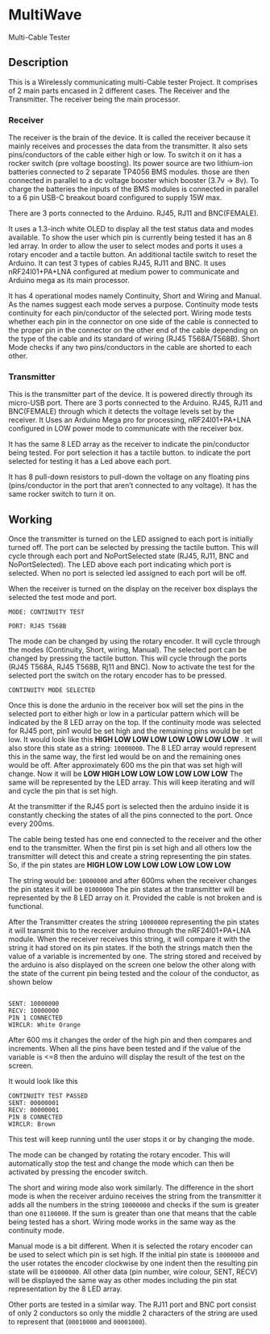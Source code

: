 # MultiWave
Multi-Cable Tester

## Description
This is a Wirelessly communicating multi-Cable tester Project.
It comprises of 2 main parts encased in 2 different cases. The Receiver and the Transmitter. The receiver being the main processor.
### Receiver
The receiver is the brain of the device. It is called the receiver because it mainly receives and processes the data from the transmitter.
It also sets pins/conductors of the cable either high or low.
To switch it on it has a rocker switch (pre voltage boosting).
Its power source are two lithium-ion batteries connected to 2 separate TP4056 BMS modules. those are then connected in parallel to a dc voltage booster which booster (3.7v → 8v). To charge the batteries the inputs of the BMS modules is connected in parallel to a 6 pin USB-C breakout board configured to supply 15W max. 

There are 3 ports connected to the Arduino. RJ45, RJ11 and BNC(FEMALE).  

It uses a 1.3-inch white OLED to display all the test status data and modes available.
To show the user which pin is currently being tested it has an 8 led array.
In order to allow the user to select modes and ports it uses a rotary encoder and a tactile button. An additional tactile switch to reset the Arduino.
It can test 3 types of cables RJ45, RJ11 and BNC. It uses nRF24l01+PA+LNA configured at medium power to communicate and Arduino mega as its main processor. 

It has 4 operational modes namely Continuity, Short and Wiring and Manual. As the names suggest each mode serves a purpose. Continuity mode tests continuity for each pin/conductor of the selected port.
Wiring mode tests whether each pin in the connector on one side of the cable is connected to the proper pin in the connector on the other end of the cable depending on the type of the cable and its standard of wiring (RJ45 T568A/T568B). Short Mode checks if any two pins/conductors in the cable are shorted to each other.

### Transmitter
This is the transmitter part of the device. It is powered directly through its micro-USB port.
There are 3 ports connected to the Arduino. RJ45, RJ11 and BNC(FEMALE) through which it detects the voltage levels set by the receiver. It Uses an Arduino Mega pro for processing, nRF24l01+PA+LNA configured in LOW power mode to communicate with the receiver box. 

It has the same 8 LED array as the receiver to indicate the pin/conductor being tested. For port selection it has a tactile button. to indicate the port selected for testing it has a Led above each port.

It has 8 pull-down resistors to pull-down the voltage on any floating pins (pins/conductor in the port that aren’t connected to any voltage). It has the same rocker switch to turn it on.

## Working

Once the transmitter is turned on the LED assigned to each port is initially turned off. The port can be selected by pressing the tactile button. This will cycle through each port and NoPortSelected state (RJ45, RJ11, BNC and NoPortSelected). The LED above each port indicating which port is selected. When no port is selected led assigned to each port will be off. 

When the receiver is turned on the display on the receiver box displays the selected the test mode and port. 

```
MODE: CONTINUITY TEST

PORT: RJ45 T568B

``` 

The mode can be changed by using the rotary encoder. It will cycle through the modes (Continuity, Short, wiring, Manual). The selected port can be changed by pressing the tactile button. This will cycle through the ports (RJ45 T568A, RJ45 T568B, Rj11 and BNC).
Now to activate the test for the selected port the switch on the rotary encoder has to be pressed.

```
CONTINUITY MODE SELECTED

``` 
Once this is done the ardunio in the receiver box will set the pins in the selected port to either high or low in a particular pattern which will be indicated by the 8 LED array on the top. 
If the continuity mode was selected for RJ45 port, pin1 would be set high and the remaining pins would be set low. It would look like this **HIGH LOW LOW LOW LOW LOW LOW LOW** . It will also store this state as a string: `10000000`.
The 8 LED array would represent this in the same way, the first led would be on and the remaining ones would be off. After approximately 600 ms the pin that was set high will change. Now it will be **LOW HIGH LOW LOW LOW LOW LOW LOW** The same will be represented by the LED array.
This will keep iterating and will and cycle the pin that is set high.

At the transmitter if the RJ45 port is selected then the arduino inside it is constantly checking the states of all the pins connected to the port. Once every 200ms.

The cable being tested has one end connected to the receiver and the other end to the transmitter. When the first pin is set high and all others low the transmitter will detect this and create a string representing the pin states. So, if the pin states are **HIGH LOW LOW LOW LOW LOW LOW LOW** 

The string would be: `10000000` and after 600ms when the receiver changes the pin states it will be `01000000` The pin states at the transmitter will be represented by the 8 LED array on it. Provided the cable is not broken and is functional.

After the Transmitter creates the string `10000000` representing the pin states it will transmit this to the receiver arduino through the nRF24l01+PA+LNA module. When the receiver receives this string, it will compare it with the string it had stored on its pin states. 
If the both the strings match then the value of a variable is incremented by one. The string stored and received by the arduino is also displayed on the screen one below the other along with the state of the current pin being tested and the colour of the conductor, as shown below
```

SENT: 10000000
RECV: 10000000
PIN 1 CONNECTED
WIRCLR: White Orange
``` 

After 600 ms it changes the order of the high pin and then compares and increments. When all the pins have been tested and if the value of the variable is <=8 then the arduino will display the result of the test on the screen. 

It would look like this 
```
CONTINUITY TEST PASSED
SENT: 00000001
RECV: 00000001
PIN 8 CONNECTED
WIRCLR: Brown
``` 
This test will keep running until the user stops it or by changing the mode. 

The mode can be changed by rotating the rotary encoder. This will automatically stop the test and change the mode which can then be activated by pressing the encoder switch.

The short and wiring mode also work similarly. The difference in the short mode is when the receiver arduino receives the string from the transmitter it adds all the numbers in the string `10000000` and checks if the sum is greater than one `01100000`. If the sum is greater than one that means that the cable being tested has a short.
Wiring mode works in the same way as the continuity mode.

Manual mode is a bit different. When it is selected the rotary encoder can be used to select which pin is set high. If the initial pin state is `10000000` and the user rotates the encoder clockwise by one indent then the resulting pin state will be `01000000`. All other data (pin number, wire colour, SENT, RECV) will be displayed the same way as other modes including the pin stat representation by the 8 LED array.

Other ports are tested in a similar way. The RJ11 port and BNC port consist of only 2 conductors so only the middle 2 characters of the string are used to represent that (`00010000` and `00001000`).



